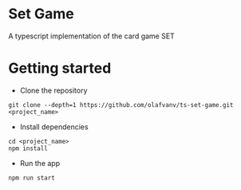 # Set Game

A typescript implementation of the card game SET

# Getting started

- Clone the repository

```
git clone --depth=1 https://github.com/olafvanv/ts-set-game.git <project_name>
```

- Install dependencies

```
cd <project_name>
npm install
```

- Run the app

```
npm run start
```
